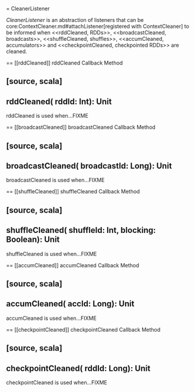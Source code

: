 = CleanerListener

*CleanerListener* is an abstraction of listeners that can be core:ContextCleaner.md#attachListener[registered with ContextCleaner] to be informed when <<rddCleaned, RDDs>>, <<broadcastCleaned, broadcasts>>, <<shuffleCleaned, shuffles>>, <<accumCleaned, accumulators>> and <<checkpointCleaned, checkpointed RDDs>> are cleaned.

== [[rddCleaned]] rddCleaned Callback Method

[source, scala]
----
rddCleaned(
  rddId: Int): Unit
----

rddCleaned is used when...FIXME

== [[broadcastCleaned]] broadcastCleaned Callback Method

[source, scala]
----
broadcastCleaned(
  broadcastId: Long): Unit
----

broadcastCleaned is used when...FIXME

== [[shuffleCleaned]] shuffleCleaned Callback Method

[source, scala]
----
shuffleCleaned(
  shuffleId: Int,
  blocking: Boolean): Unit
----

shuffleCleaned is used when...FIXME

== [[accumCleaned]] accumCleaned Callback Method

[source, scala]
----
accumCleaned(
  accId: Long): Unit
----

accumCleaned is used when...FIXME

== [[checkpointCleaned]] checkpointCleaned Callback Method

[source, scala]
----
checkpointCleaned(
  rddId: Long): Unit
----

checkpointCleaned is used when...FIXME
